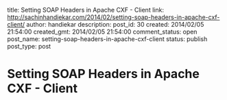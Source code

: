 title: Setting SOAP Headers in Apache CXF - Client
link: http://sachinhandiekar.com/2014/02/setting-soap-headers-in-apache-cxf-client/
author: handiekar
description: 
post_id: 30
created: 2014/02/05 21:54:00
created_gmt: 2014/02/05 21:54:00
comment_status: open
post_name: setting-soap-headers-in-apache-cxf-client
status: publish
post_type: post

# Setting SOAP Headers in Apache CXF - Client

